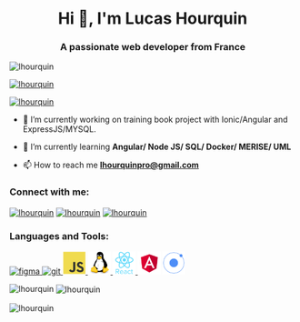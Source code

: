 <h1 align="center">Hi 👋, I'm Lucas Hourquin</h1>
<h3 align="center">A passionate web developer from France</h3>

<p align="left"> <img src="https://komarev.com/ghpvc/?username=lhourquin&label=Profile%20views&color=0e75b6&style=flat" alt="lhourquin" /> </p>

<p align="left"> <a href="https://github.com/ryo-ma/github-profile-trophy"><img src="https://github-profile-trophy.vercel.app/?username=lhourquin" alt="lhourquin" /></a> </p>

<p align="left"> <a href="https://twitter.com/lhourquin" target="blank"><img src="https://img.shields.io/twitter/follow/lhourquin?logo=twitter&style=for-the-badge" alt="lhourquin" /></a> </p>

- 🔭 I’m currently working on training book project with Ionic/Angular and ExpressJS/MYSQL.

- 🌱 I’m currently learning **Angular/ Node JS/ SQL/ Docker/ MERISE/ UML**

- 📫 How to reach me **lhourquinpro@gmail.com**

<h3 align="left">Connect with me:</h3>
<p align="left">
<a href="https://codepen.io/lhourquin" target="blank"><img align="center" src="https://raw.githubusercontent.com/rahuldkjain/github-profile-readme-generator/master/src/images/icons/Social/codepen.svg" alt="lhourquin" height="30" width="40" /></a>
<a href="https://dev.to/lhourquin" target="blank"><img align="center" src="https://raw.githubusercontent.com/rahuldkjain/github-profile-readme-generator/master/src/images/icons/Social/devto.svg" alt="lhourquin" height="30" width="40" /></a>
<a href="https://twitter.com/lhourquin" target="blank"><img align="center" src="https://raw.githubusercontent.com/rahuldkjain/github-profile-readme-generator/master/src/images/icons/Social/twitter.svg" alt="lhourquin" height="30" width="40" /></a>


</p>

<h3 align="left">Languages and Tools:</h3>
<p align="left"> <a href="https://www.figma.com/" target="_blank" rel="noreferrer"> <img src="https://www.vectorlogo.zone/logos/figma/figma-icon.svg" alt="figma" width="40" height="40"/> </a> <a href="https://git-scm.com/" target="_blank" rel="noreferrer">
  <img src="https://www.vectorlogo.zone/logos/git-scm/git-scm-icon.svg" alt="git" width="40" height="40"/> </a> <a href="https://developer.mozilla.org/en-US/docs/Web/JavaScript" target="_blank" rel="noreferrer"> 
    <img src="https://raw.githubusercontent.com/devicons/devicon/master/icons/javascript/javascript-original.svg" alt="javascript" width="40" height="40"/> </a> <a href="https://www.linux.org/" target="_blank" rel="noreferrer"> 
      <img src="https://raw.githubusercontent.com/devicons/devicon/master/icons/linux/linux-original.svg" alt="linux" width="40" height="40"/> </a> <a href="https://reactjs.org/" target="_blank" rel="noreferrer">
        <img src="https://raw.githubusercontent.com/devicons/devicon/master/icons/react/react-original-wordmark.svg" alt="react" width="40" height="40"/> </a> 
<a><img src="https://raw.githubusercontent.com/devicons/devicon/master/icons/angular/angular-original.svg" alt="angular" width="40" height="40" />
</a>
  <a>
  <img src="https://raw.githubusercontent.com/devicons/devicon/master/icons/ionic/ionic-original.svg" alt="ionic" width="40" height="40" /></p>
    
  </a>
<p><img align="left" src="https://github-readme-stats.vercel.app/api/top-langs?username=lhourquin&show_icons=true&locale=en&layout=compact" alt="lhourquin" /></p>

<p>&nbsp;<img align="center" src="https://github-readme-stats.vercel.app/api?username=lhourquin&show_icons=true&locale=en" alt="lhourquin" /></p>

<p><img align="center" src="https://github-readme-streak-stats.herokuapp.com/?user=lhourquin&" alt="lhourquin" /></p>
